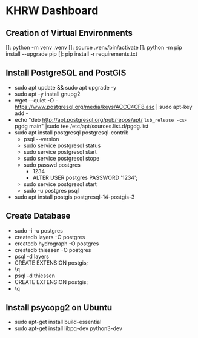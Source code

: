 # KHRW Dashboard

## Creation of Virtual Environments

[]: python -m venv .venv
[]: source .venv/bin/activate
[]: python -m pip install --upgrade pip
[]: pip install -r requirements.txt

## Install PostgreSQL and PostGIS

- sudo apt update && sudo apt upgrade -y
- sudo apt -y install gnupg2
- wget --quiet -O - https://www.postgresql.org/media/keys/ACCC4CF8.asc | sudo apt-key add -
- echo "deb http://apt.postgresql.org/pub/repos/apt/ `lsb_release -cs`-pgdg main" |sudo tee /etc/apt/sources.list.d/pgdg.list
- sudo apt install postgresql postgresql-contrib
  - psql --version
  - sudo service postgresql status
  - sudo service postgresql start
  - sudo service postgresql stope
  - sudo passwd postgres
    - 1234
    - ALTER USER postgres PASSWORD '1234';
  - sudo service postgresql start
  - sudo -u postgres psql
- sudo apt install postgis postgresql-14-postgis-3

## Create Database

- sudo -i -u postgres
- createdb layers -O postgres
- createdb hydrograph -O postgres
- createdb thiessen -O postgres
- psql -d layers
- CREATE EXTENSION postgis;
- \q
- psql -d thiessen
- CREATE EXTENSION postgis;
- \q

## Install psycopg2 on Ubuntu

- sudo apt-get install build-essential
- sudo apt-get install libpq-dev python3-dev

